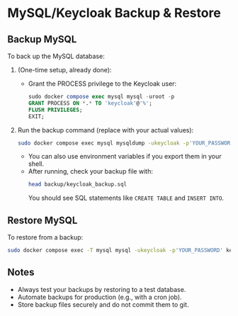 # MySQL/Keycloak Backup & Restore

## Backup MySQL
To back up the MySQL database:

1. (One-time setup, already done):
   - Grant the PROCESS privilege to the Keycloak user:
     ```sql
     sudo docker compose exec mysql mysql -uroot -p
     GRANT PROCESS ON *.* TO 'keycloak'@'%';
     FLUSH PRIVILEGES;
     EXIT;
     ```

2. Run the backup command (replace with your actual values):
   ```bash
   sudo docker compose exec mysql mysqldump -ukeycloak -p'YOUR_PASSWORD' keycloak_v1 > backup/keycloak_backup.sql
   ```
   - You can also use environment variables if you export them in your shell.
   - After running, check your backup file with:
     ```bash
     head backup/keycloak_backup.sql
     ```
     You should see SQL statements like `CREATE TABLE` and `INSERT INTO`.

## Restore MySQL
To restore from a backup:

```bash
sudo docker compose exec -T mysql mysql -ukeycloak -p'YOUR_PASSWORD' keycloak_v1 < backup/keycloak_backup.sql
```

## Notes
- Always test your backups by restoring to a test database.
- Automate backups for production (e.g., with a cron job).
- Store backup files securely and do not commit them to git.

